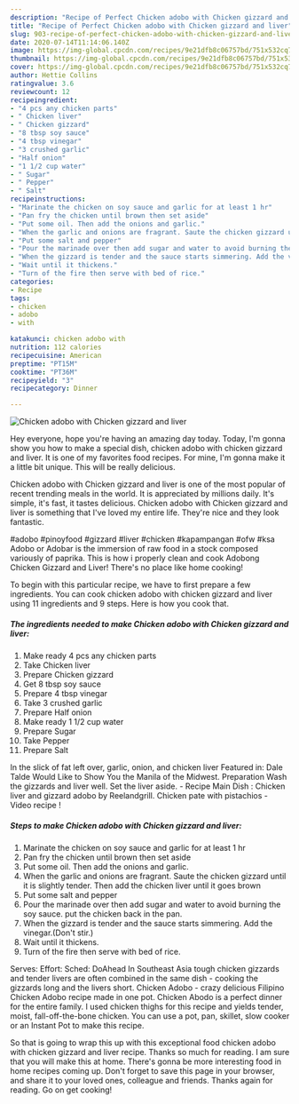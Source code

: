 ```yaml
---
description: "Recipe of Perfect Chicken adobo with Chicken gizzard and liver"
title: "Recipe of Perfect Chicken adobo with Chicken gizzard and liver"
slug: 903-recipe-of-perfect-chicken-adobo-with-chicken-gizzard-and-liver
date: 2020-07-14T11:14:06.140Z
image: https://img-global.cpcdn.com/recipes/9e21dfb8c06757bd/751x532cq70/chicken-adobo-with-chicken-gizzard-and-liver-recipe-main-photo.jpg
thumbnail: https://img-global.cpcdn.com/recipes/9e21dfb8c06757bd/751x532cq70/chicken-adobo-with-chicken-gizzard-and-liver-recipe-main-photo.jpg
cover: https://img-global.cpcdn.com/recipes/9e21dfb8c06757bd/751x532cq70/chicken-adobo-with-chicken-gizzard-and-liver-recipe-main-photo.jpg
author: Hettie Collins
ratingvalue: 3.6
reviewcount: 12
recipeingredient:
- "4 pcs any chicken parts"
- " Chicken liver"
- " Chicken gizzard"
- "8 tbsp soy sauce"
- "4 tbsp vinegar"
- "3 crushed garlic"
- "Half onion"
- "1 1/2 cup water"
- " Sugar"
- " Pepper"
- " Salt"
recipeinstructions:
- "Marinate the chicken on soy sauce and garlic for at least 1 hr"
- "Pan fry the chicken until brown then set aside"
- "Put some oil. Then add the onions and garlic."
- "When the garlic and onions are fragrant. Saute the chicken gizzard until it is slightly tender. Then add the chicken liver until it goes brown"
- "Put some salt and pepper"
- "Pour the marinade over then add sugar and water to avoid burning the soy sauce. put the chicken back in the pan."
- "When the gizzard is tender and the sauce starts simmering. Add the vinegar.(Don&#39;t stir.)"
- "Wait until it thickens."
- "Turn of the fire then serve with bed of rice."
categories:
- Recipe
tags:
- chicken
- adobo
- with

katakunci: chicken adobo with 
nutrition: 112 calories
recipecuisine: American
preptime: "PT15M"
cooktime: "PT36M"
recipeyield: "3"
recipecategory: Dinner

---
```



![Chicken adobo with Chicken gizzard and liver](https://img-global.cpcdn.com/recipes/9e21dfb8c06757bd/751x532cq70/chicken-adobo-with-chicken-gizzard-and-liver-recipe-main-photo.jpg)

Hey everyone, hope you're having an amazing day today. Today, I'm gonna show you how to make a special dish, chicken adobo with chicken gizzard and liver. It is one of my favorites food recipes. For mine, I'm gonna make it a little bit unique. This will be really delicious.

Chicken adobo with Chicken gizzard and liver is one of the most popular of recent trending meals in the world. It is appreciated by millions daily. It's simple, it's fast, it tastes delicious. Chicken adobo with Chicken gizzard and liver is something that I've loved my entire life. They're nice and they look fantastic.

#adobo #pinoyfood #gizzard #liver #chicken #kapampangan #ofw #ksa Adobo or Adobar is the immersion of raw food in a stock composed variously of paprika. This is how i properly clean and cook Adobong Chicken Gizzard and Liver! There&#39;s no place like home cooking!


To begin with this particular recipe, we have to first prepare a few ingredients. You can cook chicken adobo with chicken gizzard and liver using 11 ingredients and 9 steps. Here is how you cook that.

<!--inarticleads1-->

##### The ingredients needed to make Chicken adobo with Chicken gizzard and liver:

1. Make ready 4 pcs any chicken parts
1. Take  Chicken liver
1. Prepare  Chicken gizzard
1. Get 8 tbsp soy sauce
1. Prepare 4 tbsp vinegar
1. Take 3 crushed garlic
1. Prepare Half onion
1. Make ready 1 1/2 cup water
1. Prepare  Sugar
1. Take  Pepper
1. Prepare  Salt


In the slick of fat left over, garlic, onion, and chicken liver Featured in: Dale Talde Would Like to Show You the Manila of the Midwest. Preparation Wash the gizzards and liver well. Set the liver aside. - Recipe Main Dish : Chicken liver and gizzard adobo by Reelandgrill. Chicken pate with pistachios - Video recipe ! 

<!--inarticleads2-->

##### Steps to make Chicken adobo with Chicken gizzard and liver:

1. Marinate the chicken on soy sauce and garlic for at least 1 hr
1. Pan fry the chicken until brown then set aside
1. Put some oil. Then add the onions and garlic.
1. When the garlic and onions are fragrant. Saute the chicken gizzard until it is slightly tender. Then add the chicken liver until it goes brown
1. Put some salt and pepper
1. Pour the marinade over then add sugar and water to avoid burning the soy sauce. put the chicken back in the pan.
1. When the gizzard is tender and the sauce starts simmering. Add the vinegar.(Don&#39;t stir.)
1. Wait until it thickens.
1. Turn of the fire then serve with bed of rice.


Serves: Effort: Sched: DoAhead In Southeast Asia tough chicken gizzards and tender livers are often combined in the same dish - cooking the gizzards long and the livers short. Chicken Adobo - crazy delicious Filipino Chicken Adobo recipe made in one pot. Chicken Abodo is a perfect dinner for the entire family. I used chicken thighs for this recipe and yields tender, moist, fall-off-the-bone chicken. You can use a pot, pan, skillet, slow cooker or an Instant Pot to make this recipe. 

So that is going to wrap this up with this exceptional food chicken adobo with chicken gizzard and liver recipe. Thanks so much for reading. I am sure that you will make this at home. There's gonna be more interesting food in home recipes coming up. Don't forget to save this page in your browser, and share it to your loved ones, colleague and friends. Thanks again for reading. Go on get cooking!

